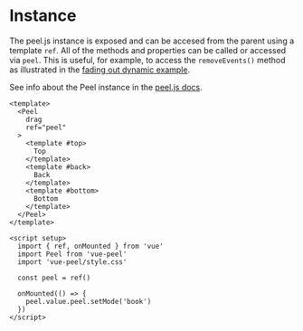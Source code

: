 # Instance

The peel.js instance is exposed and can be accesed from the parent using a template `ref`.
All of the methods and properties can be called or accessed via `peel`. 
This is useful, for example, to access the `removeEvents()` method as illustrated in the [fading out dynamic example](/examples/dynamic.html#fading-out).

See info about the Peel instance in the [peel.js docs](https://andrewplummer.github.io/peel-js/#documentation).

```vue
<template>
  <Peel
    drag
    ref="peel"
  >
    <template #top>
      Top
    </template>
    <template #back>
      Back
    </template>
    <template #bottom>
      Bottom
    </template>
  </Peel>
</template>

<script setup>
  import { ref, onMounted } from 'vue'
  import Peel from 'vue-peel'
  import 'vue-peel/style.css'

  const peel = ref()

  onMounted(() => {
    peel.value.peel.setMode('book')
  })
</script>
```
